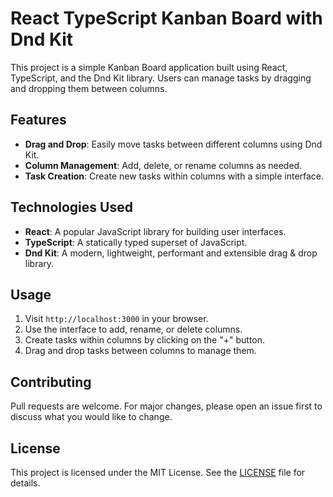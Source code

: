 # React TypeScript Kanban Board with Dnd Kit

This project is a simple Kanban Board application built using React, TypeScript, and the Dnd Kit library. Users can manage tasks by dragging and dropping them between columns.

## Features

- **Drag and Drop**: Easily move tasks between different columns using Dnd Kit.
- **Column Management**: Add, delete, or rename columns as needed.
- **Task Creation**: Create new tasks within columns with a simple interface.

## Technologies Used

- **React**: A popular JavaScript library for building user interfaces.
- **TypeScript**: A statically typed superset of JavaScript.
- **Dnd Kit**: A modern, lightweight, performant and extensible drag & drop library.



## Usage

1. Visit `http://localhost:3000` in your browser.
2. Use the interface to add, rename, or delete columns.
3. Create tasks within columns by clicking on the "+" button.
4. Drag and drop tasks between columns to manage them.

## Contributing

Pull requests are welcome. For major changes, please open an issue first to discuss what you would like to change.

## License

This project is licensed under the MIT License. See the [LICENSE](LICENSE) file for details.
